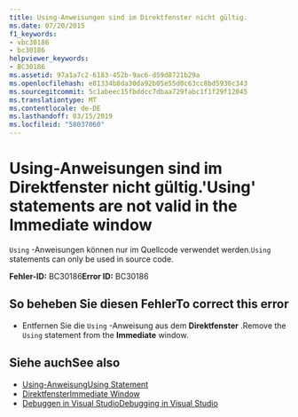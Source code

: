 ```yaml
---
title: Using-Anweisungen sind im Direktfenster nicht gültig.
ms.date: 07/20/2015
f1_keywords:
- vbc30186
- bc30186
helpviewer_keywords:
- BC30186
ms.assetid: 97a1a7c2-6183-452b-9ac6-d59d8721b29a
ms.openlocfilehash: e81334b8da30da92b05e55d0c63cc8bd5936c343
ms.sourcegitcommit: 5c1abeec15fbddcc7dbaa729fabc1f1f29f12045
ms.translationtype: MT
ms.contentlocale: de-DE
ms.lasthandoff: 03/15/2019
ms.locfileid: "58037060"
---
```

# <a name="using-statements-are-not-valid-in-the-immediate-window"></a><span data-ttu-id="dfa9c-102">Using-Anweisungen sind im Direktfenster nicht gültig.</span><span class="sxs-lookup"><span data-stu-id="dfa9c-102">'Using' statements are not valid in the Immediate window</span></span>
<span data-ttu-id="dfa9c-103">`Using` -Anweisungen können nur im Quellcode verwendet werden.</span><span class="sxs-lookup"><span data-stu-id="dfa9c-103">`Using` statements can only be used in source code.</span></span>  
  
 <span data-ttu-id="dfa9c-104">**Fehler-ID:** BC30186</span><span class="sxs-lookup"><span data-stu-id="dfa9c-104">**Error ID:** BC30186</span></span>  
  
## <a name="to-correct-this-error"></a><span data-ttu-id="dfa9c-105">So beheben Sie diesen Fehler</span><span class="sxs-lookup"><span data-stu-id="dfa9c-105">To correct this error</span></span>  
  
-   <span data-ttu-id="dfa9c-106">Entfernen Sie die `Using` -Anweisung aus dem **Direktfenster** .</span><span class="sxs-lookup"><span data-stu-id="dfa9c-106">Remove the `Using` statement from the **Immediate** window.</span></span>  
  
## <a name="see-also"></a><span data-ttu-id="dfa9c-107">Siehe auch</span><span class="sxs-lookup"><span data-stu-id="dfa9c-107">See also</span></span>

- [<span data-ttu-id="dfa9c-108">Using-Anweisung</span><span class="sxs-lookup"><span data-stu-id="dfa9c-108">Using Statement</span></span>](../../visual-basic/language-reference/statements/using-statement.md)
- [<span data-ttu-id="dfa9c-109">Direktfenster</span><span class="sxs-lookup"><span data-stu-id="dfa9c-109">Immediate Window</span></span>](/visualstudio/ide/reference/immediate-window)
- [<span data-ttu-id="dfa9c-110">Debuggen in Visual Studio</span><span class="sxs-lookup"><span data-stu-id="dfa9c-110">Debugging in Visual Studio</span></span>](/visualstudio/debugger/debugging-in-visual-studio)
